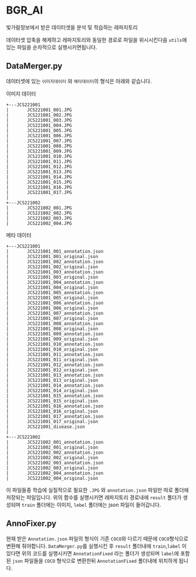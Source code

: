 # BGR_AI
빛가람정보에서 받은 데이터셋을 분석 및 학습하는 레파지토리

데이터셋 압축을 해제하고 레파지토리와 동일한 경로로 파일을 위시시킨다음 `utils`에있는 파일을 순차적으로 실행시키면됩니다.

## DataMerger.py
데이터셋에 있는 `이미지데이터` 와 `메타데이터`의 형식은 아래와 같습니다.

이미지 데이터
```
+---JCS221001
|       JCS221001_001.JPG
|       JCS221001_002.JPG
|       JCS221001_003.JPG
|       JCS221001_004.JPG
|       JCS221001_005.JPG
|       JCS221001_006.JPG
|       JCS221001_007.JPG
|       JCS221001_008.JPG
|       JCS221001_009.JPG
|       JCS221001_010.JPG
|       JCS221001_011.JPG
|       JCS221001_012.JPG
|       JCS221001_013.JPG
|       JCS221001_014.JPG
|       JCS221001_015.JPG
|       JCS221001_016.JPG
|       JCS221001_017.JPG
|
+---JCS221002
|       JCS221002_001.JPG
|       JCS221002_002.JPG
|       JCS221002_003.JPG
|       JCS221002_004.JPG
```

메타 데이터
```
+---JCS221001
|       JCS221001_001_annotation.json
|       JCS221001_001_original.json
|       JCS221001_002_annotation.json
|       JCS221001_002_original.json
|       JCS221001_003_annotation.json
|       JCS221001_003_original.json
|       JCS221001_004_annotation.json
|       JCS221001_004_original.json
|       JCS221001_005_annotation.json
|       JCS221001_005_original.json
|       JCS221001_006_annotation.json
|       JCS221001_006_original.json
|       JCS221001_007_annotation.json
|       JCS221001_007_original.json
|       JCS221001_008_annotation.json
|       JCS221001_008_original.json
|       JCS221001_009_annotation.json
|       JCS221001_009_original.json
|       JCS221001_010_annotation.json
|       JCS221001_010_original.json
|       JCS221001_011_annotation.json
|       JCS221001_011_original.json
|       JCS221001_012_annotation.json
|       JCS221001_012_original.json
|       JCS221001_013_annotation.json
|       JCS221001_013_original.json
|       JCS221001_014_annotation.json
|       JCS221001_014_original.json
|       JCS221001_015_annotation.json
|       JCS221001_015_original.json
|       JCS221001_016_annotation.json
|       JCS221001_016_original.json
|       JCS221001_017_annotation.json
|       JCS221001_017_original.json
|       JCS221001_disease.json
|
+---JCS221002
|       JCS221002_001_annotation.json
|       JCS221002_001_original.json
|       JCS221002_002_annotation.json
|       JCS221002_002_original.json
|       JCS221002_003_annotation.json
|       JCS221002_003_original.json
|       JCS221002_004_annotation.json
|       JCS221002_004_original.json
```

이 파일들중 학습에 실질적으로 필요한 `.JPG` 와 `annotation.json` 파일만 따로 폴더에 저장되는 파일입니다.
위의 함수를 실행시키면 레파지토리 경로내에 `result` 폴더가 생성되며 `train` 폴더에는 이미지, `lebel` 폴더에는 json 파일이 들어갑니다.

## AnnoFixer.py
현재 받은 `Annotation.json` 파일의 형식이 기존 `COCO`와 다르기 때문에 `COCO`형식으로 변환해 줘야합니다.
`DataMerger.py`를 실행시킨 후 `result` 폴더내에 `train`,`label` 이있다면 위의 코드를 실행시키면 `AnnotationFixed` 라는 폴더가 생성되며
`label`에 포함된 `json` 파일들을 `COCO` 형식으로 변환한뒤 `AnnotationFixed` 폴더내에 위치하게 됩니다.

